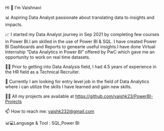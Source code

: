 Hi 👋 I’m Vaishnavi

📊 Aspiring Data Analyst passionate about translating data to insights and impacts.

📈 I started my Data Analyst journey in Sep 2021 by completing few courses in Power BI.I am skilled in the use of Power BI & SQL. I have created Power BI Dashboards and Reports to genearte useful insights.I have done Virtual Internship “Data Analytics in Power BI” offered by PwC which gave me an opportunity to work on real time datasets.

👩‍💻 Prior to getting into Data Analysis field, I had 4.5 years of experience in the HR field as a Technical Recruiter. 

👀 Currently I am looking for entry level job in the field of Data Analytics where i can utilize the skills I have learned and gain new skills.

👩‍💻 All my projects are available at https://github.com/vaishk23/PowerBI-Projects

📫 How to reach me: vaishk232@gmail.com

📊💻Language & Tool : SQL,Power BI
